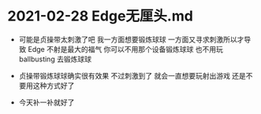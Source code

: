 

# 2021-02-28 Edge无厘头.md

- 可能是贞操带太刺激了吧 我一方面想要锻炼球球 一方面又寻求刺激所以才导致 Edge  不射是最大的福气    你可以不用那个设备锻炼球球 也不用玩ballbusting 去锻炼球球

- 贞操带锻炼球球确实很有效果 不过刺激到了 就会一直想要玩射出游戏  还是不要用这种方式好了  

- 今天补一补就好了  
